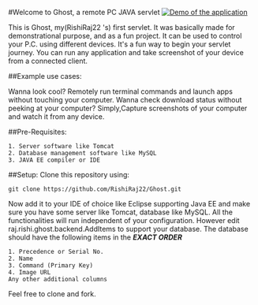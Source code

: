 #Welcome to Ghost, a remote PC JAVA servlet
[![Demo of the application](http://i3.ytimg.com/vi/qxdiHaoWSRw/hqdefault.jpg)](http://www.youtube.com/watch?v=qxdiHaoWSRw&t=5s)

This is Ghost, my(RishiRaj22 's) first servlet. It was basically made for demonstrational purpose, and as a
fun project. It  can be used to control your P.C. using different devices. It's a fun way to begin your servlet journey. You can run any application and take screenshot of your device from a connected client.

##Example use cases:

Wanna look cool? Remotely run terminal commands and launch apps without touching your computer.
Wanna check download status without peeking at your computer? Simply,Capture screenshots of your computer and watch it from any device.

##Pre-Requisites:
```
1. Server software like Tomcat
2. Database management software like MySQL
3. JAVA EE compiler or IDE
```
##Setup:
Clone this repository using: 
```
git clone https://github.com/RishiRaj22/Ghost.git
```
Now add it to your IDE of choice like Eclipse supporting Java EE and make sure you have some server like Tomcat, database like MySQL.
All the functionalities will run independent of your configuration.
However edit raj.rishi.ghost.backend.AddItems to support your database.
The database should have the following items in the ***EXACT ORDER***
```
1. Precedence or Serial No.
2. Name
3. Command (Primary Key)
4. Image URL
Any other additional columns
```
Feel free to clone and fork.
